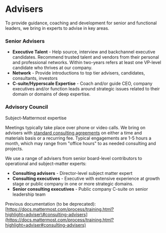 # Advisers

To provide guidance, coaching and development for senior and functional leaders, we bring in experts to advise in key areas. 

### Senior Advisers 

* **Executive Talent** - Help source, interview and backchannel executive candidates. Recommend trusted talent and vendors from their personal and professional networks. Within two-years refers at least one VP-level candidate who thrives at our company. 
* **Network** - Provide introductions to top tier advisers, candidates, consultants, investors 
* **C-suite/Hyperscale Expertise** - Coach and/or guide CEO, company executives and/or function leads around strategic issues related to their domain or domains of deep expertise. 

### Advisory Council 

Subject-Mattermost expertise 

Meetings typically take place over phone or video calls. We bring on advisers with [standard consulting agreements](https://docs.google.com/document/d/1G4wFLq_wHHEDJ-hrv5Kmu022mFJgh3rJ4-glM0W6riI/edit#heading=h.pwxwwq4ezzfx) on either a time and materials basis or a recurring fee. Typical engagements are 1-5 hours a month, which may range from "office hours" to as needed consulting and projects. 

We use a range of advisers from senior board-level contributors to operational and subject-matter experts: 

* **Consulting advisers** - Director-level subject matter expert 
* **Consulting executives** - Executive with extensive experience at growth stage or public company in one or more strategic domains. 
* **Senior consulting executives** - Public company C-suite on senior leadership team

Previous documentation \(to be deprecated\): [https://docs.mattermost.com/process/training.html?highlight=adviser\#consulting-advisers](https://docs.mattermost.com/process/training.html?highlight=adviser#consulting-advisers)

